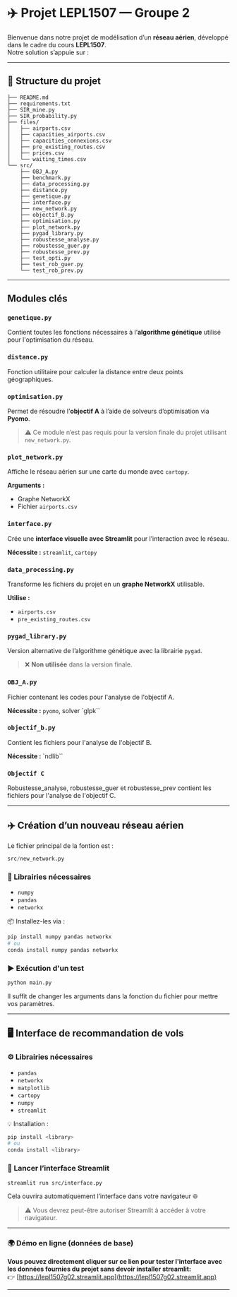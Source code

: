 
# ✈️ Projet LEPL1507 — Groupe 2

Bienvenue dans notre projet de modélisation d’un **réseau aérien**, développé dans le cadre du cours **LEPL1507**.  
Notre solution s’appuie sur :



---

## 📁 Structure du projet

```
├── README.md
├── requirements.txt
├── SIR_mine.py
├── SIR_probability.py
├── files/
│   ├── airports.csv
│   ├── capacities_airports.csv
│   ├── capacities_connexions.csv
│   ├── pre_existing_routes.csv
│   ├── prices.csv
│   └── waiting_times.csv
└── src/
    ├── OBJ_A.py
    ├── benchmark.py
    ├── data_processing.py
    ├── distance.py
    ├── genetique.py
    ├── interface.py
    ├── new_network.py
    ├── objectif_B.py
    ├── optimisation.py
    ├── plot_network.py
    ├── pygad_library.py
    ├── robustesse_analyse.py
    ├── robustesse_guer.py
    ├── robustesse_prev.py
    ├── test_opti.py
    ├── test_rob_guer.py
    └── test_rob_prev.py
```

---

## Modules clés

### `genetique.py`
Contient toutes les fonctions nécessaires à l’**algorithme génétique** utilisé pour l'optimisation du réseau.

### `distance.py`
Fonction utilitaire pour calculer la distance entre deux points géographiques.

### `optimisation.py`
Permet de résoudre l’**objectif A** à l’aide de solveurs d’optimisation via **Pyomo**.

> ⚠️ Ce module n’est pas requis pour la version finale du projet utilisant `new_network.py`.

### `plot_network.py`
Affiche le réseau aérien sur une carte du monde avec `cartopy`.

**Arguments :**
- Graphe NetworkX
- Fichier `airports.csv`

### `interface.py`
Crée une **interface visuelle avec Streamlit** pour l’interaction avec le réseau.

**Nécessite :** `streamlit`, `cartopy`

### `data_processing.py`
Transforme les fichiers du projet en un **graphe NetworkX** utilisable.

**Utilise :**
- `airports.csv`
- `pre_existing_routes.csv`

### `pygad_library.py`
Version alternative de l’algorithme génétique avec la librairie `pygad`.

> ❌ **Non utilisée** dans la version finale.

### `OBJ_A.py`
Fichier contenant les codes pour l'analyse de l'objectif A. 

**Nécessite :** `pyomo`, solver `glpk``

### `objectif_b.py`

Contient les fichiers pour l'analyse de l'objectif B.

**Nécessite :** `ndlib``

### `Objectif C`

Robustesse_analyse, robustesse_guer et robustesse_prev contient les fichiers pour l'analyse de l'objectif C. 


---

## ✈️ Création d’un nouveau réseau aérien

Le fichier principal de la fontion est :
```python
src/new_network.py
```

### 🧰 Librairies nécessaires

- `numpy`
- `pandas`
- `networkx`

📦 Installez-les via :

```bash
pip install numpy pandas networkx
# ou
conda install numpy pandas networkx
```

### ▶️ Exécution d'un test

```bash
python main.py 
```

Il suffit de changer les arguments dans la fonction du fichier pour mettre vos paramètres.

---

## 🖥️ Interface de recommandation de vols

### ⚙️ Librairies nécessaires

- `pandas`
- `networkx`
- `matplotlib`
- `cartopy`
- `numpy`
- `streamlit`

💡 Installation :

```bash
pip install <library>
# ou
conda install <library>
```

### 🚀 Lancer l’interface Streamlit

```bash
streamlit run src/interface.py
```

Cela ouvrira automatiquement l’interface dans votre navigateur 🌐

> ⚠️ Vous devrez peut-être autoriser Streamlit à accéder à votre navigateur.

---

### 🌍 Démo en ligne (données de base)

**Vous pouvez directement cliquer sur ce lien pour tester l'interface avec les données fournies du projet sans devoir installer streamlit:**  
👉 [https://lepl1507g02.streamlit.app](https://lepl1507g02.streamlit.app)

---




